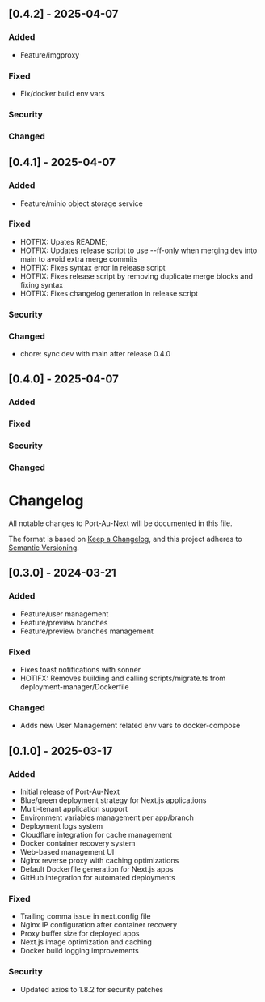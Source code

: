 ## [0.4.2] - 2025-04-07

### Added
* Feature/imgproxy 

### Fixed
* Fix/docker build env vars 

### Security

### Changed

## [0.4.1] - 2025-04-07

### Added
* Feature/minio object storage service 

### Fixed
* HOTFIX: Upates README;
* HOTFIX: Updates release script to use --ff-only when merging dev into main to avoid extra merge commits
* HOTFIX: Fixes syntax error in release script
* HOTFIX: Fixes release script by removing duplicate merge blocks and fixing syntax
* HOTFIX: Fixes changelog generation in release script

### Security

### Changed
* chore: sync dev with main after release 0.4.0

## [0.4.0] - 2025-04-07

### Added

### Fixed

### Security

### Changed

# Changelog
All notable changes to Port-Au-Next will be documented in this file.

The format is based on [Keep a Changelog](https://keepachangelog.com/en/1.0.0/),
and this project adheres to [Semantic Versioning](https://semver.org/spec/v2.0.0.html).

## [0.3.0] - 2024-03-21

### Added
* Feature/user management
* Feature/preview branches
* Feature/preview branches management

### Fixed
* Fixes toast notifications with sonner
* HOTIFX: Removes building and calling scripts/migrate.ts from deployment-manager/Dockerfile

### Changed
* Adds new User Management related env vars to docker-compose

## [0.1.0] - 2025-03-17

### Added
- Initial release of Port-Au-Next
- Blue/green deployment strategy for Next.js applications
- Multi-tenant application support
- Environment variables management per app/branch
- Deployment logs system
- Cloudflare integration for cache management
- Docker container recovery system
- Web-based management UI
- Nginx reverse proxy with caching optimizations
- Default Dockerfile generation for Next.js apps
- GitHub integration for automated deployments

### Fixed
- Trailing comma issue in next.config file
- Nginx IP configuration after container recovery
- Proxy buffer size for deployed apps
- Next.js image optimization and caching
- Docker build logging improvements

### Security
- Updated axios to 1.8.2 for security patches 